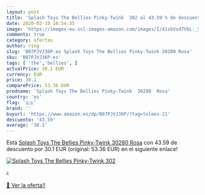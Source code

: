 ```yaml
---
layout: post
title: 'Splash Toys The Bellies Pinky-Twink  302 al 43.59 % de descuento'
date: 2020-02-10 16:54:35
image: 'https://images-eu.ssl-images-amazon.com/images/I/41sbVsd7VbL._SL400_.jpg'
comments: true
category: ofertas
author: ring
slug: 'B07PJVJ36P-es Splash Toys The Bellies Pinky-Twink 30280 Rosa'
sku: 'B07PJVJ36P-es'
tags: [ 'the','bellies', ]
actualPrice: 30.1 EUR
currency: EUR
price: 30.1
comparePrice: 53.36 EUR
prodname: 'Splash Toys The Bellies Pinky-Twink  30280  Rosa'
country: 'es'
flag: '🇪🇸'
brand: ''
buyurl: 'https://www.amazon.es/dp/B07PJVJ36P/?tag=tolees-21'
descuento: '43.59'
average: '30.1'
---
```


Está [Splash Toys The Bellies Pinky-Twink  30280  Rosa](https://www.amazon.es/dp/B07PJVJ36P/?tag=tolees-21) con 43.59 de descuento por 30.1 EUR (original: 53.36 EUR) en el siguiente enlace!

[![Splash Toys The Bellies Pinky-Twink  302](https://images-eu.ssl-images-amazon.com/images/I/41sbVsd7VbL._SL400_.jpg)](https://www.amazon.es/dp/B07PJVJ36P/?tag=tolees-21)

ℹ️:


[🛒 Ver la oferta!!](https://www.amazon.es/dp/B07PJVJ36P/?tag=tolees-21)
